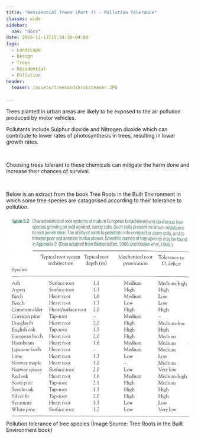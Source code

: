 ```yaml
---
title: "Residential Trees (Part 7) - Pollution Tolerance"
classes: wide
sidebar:
  nav: "docs"
date: 2020-11-13T15:34:30-04:00
tags:
  - Landscape
  - Design
  - Trees
  - Residential
  - Pollution
header:
  teaser: /assets/treesandshrubsteaser.JPG
  
---
```


Trees planted in urban areas are likely to be exposed to the air pollution produced by motor vehicles. 

<p style="text-align: justify;">

Pollutants include Sulphur dioxide and Nitrogen dioxide which can contribute to lower rates of photosynthesis in trees, resulting in lower growth rates. 

<br>

Choosing trees tolerant to these chemicals can mitigate the harm done and increase their chances of survival.

<br>

Below is an extract from the book Tree Roots in the Built Environment in which some tree species are catagorised according to their tolerance to pollution.

</p>

<img src="/assets/images/root system table.jpg" alt="">
<figcaption>Pollution tolerance of tree species (Image Source: Tree Roots in the Built Environment book)</figcaption>
